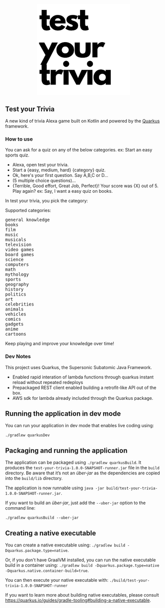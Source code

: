 <p align='center'>
	<img src="./img/test_your_trivia_512.png" width=300/>
</p>

Test your Trivia
---

A new kind of trivia Alexa game built on Kotlin and powered by the <a href="https://code.quarkus.io/" target="_blank">Quarkus</a> framework.


### How to use

You can ask for a quiz on any of the below categories. ex: Start an easy sports quiz.

* Alexa, open test your trivia.
* Start a {easy, medium, hard} {category} quiz.
* Ok, here's your first question. Say A,B,C or D...
* (5 multiple choice questions)...
* {Terrible, Good effort, Great Job, Perfect}! Your score was {X} out of 5. Play again? ex: Say, I want a easy quiz on books.

In test your trivia, you pick the category:

Supported categories:
<pre>
general knowledge
books
film
music
musicals
television
video games
board games
science
computers
math
mythology
sports
geography
history
politics
art
celebrities
animals
vehicles
comics
gadgets
anime
cartoons
</pre>
<!--more supported, can be listed later. Pulled from https://opentdb.com/api_config.php -->

Keep playing and improve your knowledge over time!

### Dev Notes

This project uses Quarkus, the Supersonic Subatomic Java Framework.

* Enabled rapid interation of lambda functions through quarkus instant reload without repeated redeploys
* Prepackaged REST client enabled building a retrofit-like API out of the box.
* AWS sdk for lambda already included through the Quarkus package.

## Running the application in dev mode

You can run your application in dev mode that enables live coding using:
```
./gradlew quarkusDev
```

## Packaging and running the application

The application can be packaged using `./gradlew quarkusBuild`.
It produces the `test-your-trivia-1.0.0-SNAPSHOT-runner.jar` file in the `build` directory.
Be aware that it’s not an _über-jar_ as the dependencies are copied into the `build/lib` directory.

The application is now runnable using `java -jar build/test-your-trivia-1.0.0-SNAPSHOT-runner.jar`.

If you want to build an _über-jar_, just add the `--uber-jar` option to the command line:
```
./gradlew quarkusBuild --uber-jar
```

## Creating a native executable

You can create a native executable using: `./gradlew build -Dquarkus.package.type=native`.

Or, if you don't have GraalVM installed, you can run the native executable build in a container using: `./gradlew build -Dquarkus.package.type=native -Dquarkus.native.container-build=true`.

You can then execute your native executable with: `./build/test-your-trivia-1.0.0-SNAPSHOT-runner`

If you want to learn more about building native executables, please consult https://quarkus.io/guides/gradle-tooling#building-a-native-executable.
